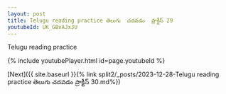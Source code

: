 ```yaml
---
layout: post
title: Telugu reading practice తెలుగు  చదవడం  ప్రాక్టీస్ 29
youtubeId: UK_GBvAJxJU
---
```

 
 
Telugu reading practice
 
 
 
 
 


{% include youtubePlayer.html id=page.youtubeId %}
 
[Next]({{ site.baseurl }}{% link  split2/_posts/2023-12-28-Telugu reading practice తెలుగు  చదవడం  ప్రాక్టీస్ 30.md%})
 
